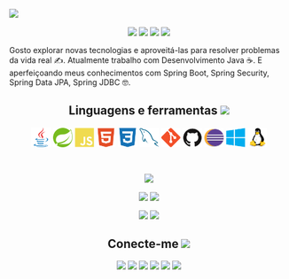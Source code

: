 <p align="center">
 
</p align="center">
<img src="https://github.com/CR10L02k/imagens/blob/main/Ol%C3%A1%2C%20eu%20sou%20Jos%C3%A9%20Victor%20Vieira.gif" />

<p align="center">
 
 <img src="https://badges.pufler.dev/visits/CR10L02k/CR10L02k"/> 
 <img src="https://badges.pufler.dev/years/CR10L02k"/>
 <img src="https://badges.pufler.dev/repos/CR10L02k"/>
 <img src="https://badges.pufler.dev/commits/monthly/CR10L02k" />

</p>

<p align="center">
 
Gosto explorar novas tecnologias e aproveitá-las para resolver problemas da vida real ✍. Atualmente trabalho com Desenvolvimento Java ☕. E aperfeiçoando meus conhecimentos com Spring Boot, Spring Security, Spring Data JPA, Spring JDBC 🤓.
</p>  

<h2 align="center">Linguagens e ferramentas <img src="https://github.com/ritik307/ritik307/blob/main/images/laptop.gif" width="30"></h2>

<p align="center">
 <img height="36em" src="https://github.com/CR10L02k/imagens/blob/main/icons/java/java-original.svg"/>
 <img height="35em" src="https://github.com/CR10L02k/imagens/blob/main/icons/spring/spring-original.svg"/>
 <img height="35em" src="https://github.com/CR10L02k/imagens/blob/main/icons/javascript/javascript-plain.svg"/>
 <img height="35em" src="https://github.com/CR10L02k/imagens/blob/main/icons/html5/html5-plain.svg"/>
 <img height="35em" src="https://github.com/CR10L02k/imagens/blob/main/icons/css3/css3-plain.svg"/>
 <img height="35em" src="https://github.com/CR10L02k/imagens/blob/main/icons/mysql/mysql-plain.svg"/>
 <img height="35em" src="https://github.com/CR10L02k/imagens/blob/main/icons/git/git-plain.svg"/>
 <img height="35em" src="https://github.com/CR10L02k/imagens/blob/main/icons/github/github-original.svg"/>
 <img height="35em" src="https://github.com/CR10L02k/imagens/blob/main/icons/eclipse/eclipse.svg"/>
 <img height="35em" src="https://github.com/CR10L02k/imagens/blob/main/icons/windows8/windows8-original.svg"/>
 <img height="35em" src="https://github.com/CR10L02k/imagens/blob/main/icons/linux/linux-original.svg"/>

</p>

<!--
<h2 align="center">
  Estatisticas do Github
</h2>
 -->
 
<br>
<p align = "center">
 <img height="285em" src="https://activity-graph.herokuapp.com/graph?username=CR10L02k&theme=xcode">
</p> 

<p align = "center">
 <img height="160em"  src = "https://github-readme-stats.vercel.app/api?username=CR10L02k&show_icons=true&theme=dark">
 <img height="160em"  src="https://github-readme-streak-stats.herokuapp.com/?user=CR10L02k&show_icons=true&locale=en&layout=compact&theme=dark" />
  
</p>

<p align = "center">
 <img height="220em" src = "https://github-readme-stats.vercel.app/api/top-langs/?username=CR10L02k&theme=dark">
 <img height="120em" src = "https://github-readme-stats.vercel.app/api/wakatime?username=JoseVictorVieira&layout=compact&hide_title=true&theme=dark">
</p> 

<h2 align="center">Conecte-me <img src="https://media0.giphy.com/media/jqNPzdTTxQfOgOqpO4/source.gif" width="20"></h2>

<p align="center">
<a href="https://www.instagram.com/_victorvieira2k/" target="_blank"><img height="25em" src="https://img.shields.io/badge/-Instagram-af4c4d?style=flat-square&logo=Instagram&logoColor=white&link=https://www.instagram.com/_victorvieira2k/"></a>
<a href="contato.josevictorvieira@gmail.com"><img height="25em" src="https://img.shields.io/badge/-Gmail-db4a39?style=flat-square&logo=Gmail&logoColor=white&link=contato.josevictorvieira@gmail.com"></a>
<a href="https://www.linkedin.com/in/josevictorvieira/"><img height="25em" src="https://img.shields.io/badge/-Linkedin-0e76a8?style=flat-square&logo=Linkedin&logoColor=white&link=https://www.linkedin.com/in/josevictorvieira/"></a>
<a href="https://twitter.com/josevictor2k"><img height="25em" src="https://img.shields.io/badge/-Twitter-00acee?style=flat-square&logo=twitter&logoColor=white&link=https://twitter.com/josevictor2k"></a>
<a href=""><img height="25em" src="https://img.shields.io/badge/-YouTube-B2071D?style=flat-square&logo=YouTube&logoColor=white&link="></a>
<a href="https://linktr.ee/josevictorsantos"><img height="25em" src="https://img.shields.io/badge/-Linktree-65da65?style=flat-square&logo=linktree&logoColor=white&link=https://linktr.ee/josevictorsantos"></a>
</p>
